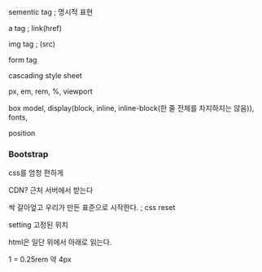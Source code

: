 sementic tag ; 명시적 표현 

a tag ; link(href)

img tag ; (src)

form tag

cascading style sheet

px, em, rem, %, viewport 

box model, display(block, inline, inline-block(한 줄 전체를 차지하지는 않음)), fonts,

position 



### Bootstrap

css를 엄청 편하게  

CDN? 근처 서버에서 받는다

싹 갈아엎고 우리가 만든 표준으로 시작한다. ; css reset 

setting 고정된 위치

  html은 일단 위에서 아래로 읽는다.

1 = 0.25rem 약 4px